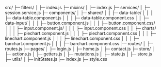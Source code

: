 src/
├─ filters/
│ ├─ index.js
├─ mixins/
│ ├─ index.js
├─ services/
│ ├─ session.service.js
├─ components/
│ ├─ shared/
│ │ ├─ data-table/
│ │ │ ├─ data-table.component.js
│ │ │ ├─ data-table.component.css
│ │ ├─ data-input/
│ │ │ ├─ button.component.js
│ │ │ ├─ button.component.css/
│ │ │ ├─ input.component.js/
│ │ │ ├─ input.component.css
│ │ ├─ charts/
│ │ │ ├─ piechart.component.js
│ │ │ ├─ piechart.component.css
│ │ │ ├─ linechart.component.js
│ │ │ ├─ linechart.component.css
│ │ │ ├─ barchart.component.js
│ │ │ ├─ barchart.component.css
├─ routes/
│ ├─ routes.js
├─ pages/
│ ├─ login.js
│ ├─ home.js
│ ├─ contact.js
├─ store/
│ ├─ actions.js
│ ├─ getters.js
│ ├─ mutations.js
│ ├─ state.js
│ ├─ store.js
├─ utils/
│ ├─ initStates.js
├─ index.js
├─ style.css
